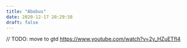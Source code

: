 ```yaml
---
title: "Abobus"
date: 2020-12-17 20:29:58
draft: false
---
```


// TODO: move to gtd
https://www.youtube.com/watch?v=2y_HZuETfI4
